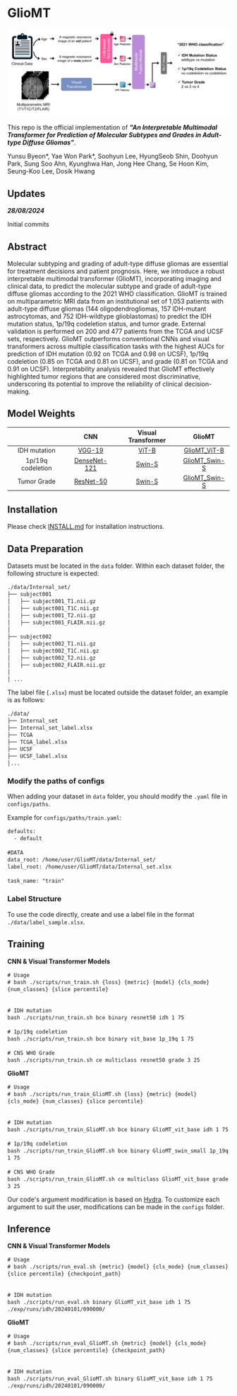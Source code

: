 # GlioMT

![alt man](./figures/main.png)


This repo is the official implementation of ***"An Interpretable Multimodal Transformer for Prediction of Molecular Subtypes and Grades in Adult-type Diffuse Gliomas"***.

Yunsu Byeon*, Yae Won Park*, Soohyun Lee, HyungSeob Shin, Doohyun Park, Sung Soo Ahn, Kyunghwa Han, Jong Hee Chang, Se Hoon Kim, Seung-Koo Lee, Dosik Hwang


## Updates

***28/08/2024***

Initial commits

## Abstract
Molecular subtyping and grading of adult-type diffuse gliomas are essential for treatment decisions and patient prognosis. Here, we introduce a robust interpretable multimodal transformer (GlioMT), incorporating imaging and clinical data, to predict the molecular subtype and grade of adult-type diffuse gliomas according to the 2021 WHO classification. GlioMT is trained on multiparametric MRI data from an institutional set of 1,053 patients with adult-type diffuse gliomas (144 oligodendrogliomas, 157 IDH-mutant astrocytomas, and 752 IDH-wildtype glioblastomas) to predict the IDH mutation status, 1p/19q codeletion status, and tumor grade. External validation is performed on 200 and 477 patients from the TCGA and UCSF sets, respectively. GlioMT outperforms conventional CNNs and visual transformers across multiple classification tasks with the highest AUCs for prediction of IDH mutation (0.92 on TCGA and 0.98 on UCSF), 1p/19q codeletion (0.85 on TCGA and 0.81 on UCSF), and grade (0.81 on TCGA and 0.91 on UCSF). Interpretability analysis revealed that GlioMT effectively highlighted tumor regions that are considered most discriminative, underscoring its potential to improve the reliability of clinical decision-making. 
 


## Model Weights

|                   | CNN | Visual Transformer | GlioMT |
|:-----------------:|:------------------------:|:---------------------------------------:|:---------------------------:|
| IDH mutation      |       [VGG-19](https://drive.google.com/file/d/1S-MZGCPEh4pn7ZBWA5j3Gb20kOdpQfwW/view?usp=drive_link)       |               [ViT-B](https://drive.google.com/file/d/1Gd4M52A5YI1YAbRc0PHlFdnDZHbJUQPc/view?usp=drive_link)           |       [GlioMT_ViT-B](https://drive.google.com/file/d/1VtRU3W_Tl_ghrsa2Fjpmr8Y-yJqaV_sn/view?usp=drive_link)    |
| 1p/19q codeletion |    [DenseNet-121](https://drive.google.com/file/d/1iK2z0NrYDRMuiKJBaCbC3RVDGZpisWNT/view?usp=drive_link)    |               [Swin-S](https://drive.google.com/file/d/1H5VvbwVSPr-zsEJYeD_3VuL3nmdEOoMh/view?usp=drive_link)          |      [GlioMT_Swin-S](https://drive.google.com/file/d/1AkXwnEBg_M0f7eaF11TuSyqu6ktDCuPb/view?usp=drive_link)    |
| Tumor Grade       |      [ResNet-50](https://drive.google.com/file/d/1YT0ggGdCes8MQiwxLCGKcbRxp_24bqdh/view?usp=drive_link)     |               [Swin-S](https://drive.google.com/file/d/1WdVsL1psAeVx0arMztKPwa1PNsH0I7b2/view?usp=drive_link)          |      [GlioMT_Swin-S](https://drive.google.com/file/d/1lnasGRbYbA5c3cPmZa0kBwJkixCrV9Sj/view?usp=drive_link)    |


## Installation
Please check [INSTALL.md](INSTALL.md) for installation instructions.

## Data Preparation
Datasets must be located in the `data` folder. Within each dataset folder, the following structure is expected:

```
./data/Internal_set/
├── subject001
│   ├── subject001_T1.nii.gz
│   ├── subject001_T1C.nii.gz
│   ├── subject001_T2.nii.gz
│   ├── subject001_FLAIR.nii.gz
│
├── subject002
│   ├── subject002_T1.nii.gz
│   ├── subject002_T1C.nii.gz
│   ├── subject002_T2.nii.gz
│   ├── subject002_FLAIR.nii.gz
│
│ ...
```
The label file (`.xlsx`) must be located outside the dataset folder, an example is as follows:
```
./data/
├── Internal_set
├── Internal_set_label.xlsx
├── TCGA
├── TCGA_label.xlsx
├── UCSF
├── UCSF_label.xlsx
│...
```

### Modify the paths of configs
When adding your dataset in `data` folder, you should modify the `.yaml` file in `configs/paths`.

Example for `configs/paths/train.yaml`:
```
defaults:
  - default

#DATA
data_root: /home/user/GlioMT/data/Internal_set/
label_root: /home/user/GlioMT/data/Internal_set.xlsx

task_name: "train"

```

### Label Structure
To use the code directly, create and use a label file in the format `./data/label_sample.xlsx`.




## Training

**CNN & Visual Transformer Models**
```
# Usage
# bash ./scripts/run_train.sh {loss} {metric} {model} {cls_mode} {num_classes} {slice percentile}


# IDH mutation
bash ./scripts/run_train.sh bce binary resnet50 idh 1 75

# 1p/19q codeletion
bash ./scripts/run_train.sh bce binary vit_base 1p_19q 1 75

# CNS WHO Grade
bash ./scripts/run_train.sh ce multiclass resnet50 grade 3 25
```

**GlioMT**
```
# Usage
# bash ./scripts/run_train_GlioMT.sh {loss} {metric} {model} {cls_mode} {num_classes} {slice percentile}


# IDH mutation
bash ./scripts/run_train_GlioMT.sh bce binary GlioMT_vit_base idh 1 75

# 1p/19q codeletion
bash ./scripts/run_train_GlioMT.sh bce binary GlioMT_swin_small 1p_19q 1 75

# CNS WHO Grade
bash ./scripts/run_train_GlioMT.sh ce multiclass GlioMT_vit_base grade 3 25
```

Our code's argument modification is based on [Hydra](https://hydra.cc/). To customize each argument to suit the user, modifications can be made in the `configs` folder.



## Inference
**CNN & Visual Transformer Models**
```
# Usage
# bash ./scripts/run_eval.sh {metric} {model} {cls_mode} {num_classes} {slice percentile} {checkpoint_path}


# IDH mutation
bash ./scripts/run_eval.sh binary GlioMT_vit_base idh 1 75 ./exp/runs/idh/20240101/090000/
```

**GlioMT**
```
# Usage
# bash ./scripts/run_eval_GlioMT.sh {metric} {model} {cls_mode} {num_classes} {slice percentile} {checkpoint_path}


# IDH mutation
bash ./scripts/run_eval_GlioMT.sh binary GlioMT_vit_base idh 1 75 ./exp/runs/idh/20240101/090000/
```
